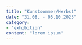 ```yaml
---
title: "Kunstsommer/Herbst"
date: "31.08. - 05.10.2023"
category: 
- "exhibition"
content: "lorem ipsum"
---
```

